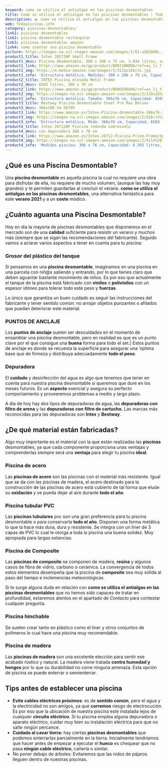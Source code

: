 ```yaml
---
keyword: como se utiliza el antialgas en las piscinas desmontables
title: Como se utiliza el antialgas en las piscinas desmontables | Todopiscinas.info
description: 🏊 como se utiliza el antialgas en las piscinas desmontables Ideales para este verano 2021. Aquí puedes comprar como se utiliza el antialgas en las piscinas desmontables y comparar con otras similares. No dejes escapar como se utiliza el antialgas en las piscinas desmontables a un precio realmente tentador.
web: Todopiscinas.info
category: piscinas-desmontables/
link1: piscinas desmontables
link2: piscina desmontable rectangular
link3: piscinas desmontables amazon
link4: como ssentar una piscina desmontable
picture: https://images-na.ssl-images-amazon.com/images/I/61-uUQ3GR8L.jpg
product1_title: Intex 28272NP Small Frame
product1_desc: Piscina desmontable, 300 x 200 x 75 cm, 3.834 litros, azul
product1_link: https://www.amazon.es/gp/product/B001IWNDDA/ref=as_li_tl?ie=UTF8&camp=3638&creative=24630&creativeASIN=B001IWNDDA&linkCode=as2&tag=todopiscinas0e-21&linkId=25b9d647487c889cb6ef56ed63f50ca1
product1_img: https://m.media-amazon.com/images/I/31ZqsiEkctL.jpg
product1_info: 'Estructura metálica, Medidas: 300 x 200 x 75 cm, Capacidad: 3.834 litros, Para 6 personas (+ 6 años), Fácil montaje, Forma rectangular'
product2_title: INTEX Piscina elevada Metal Frame
product2_desc: 6503 litros, 366 x 76 cm
product2_link: https://www.amazon.es/gp/product/B0065HDQ4O/ref=as_li_tl?ie=UTF8&camp=3638&creative=24630&creativeASIN=B0065HDQ4O&linkCode=as2&tag=todopiscinas0e-21&linkId=ed2430e3ba564d3527ee103df33ed7b3
product2_img: https://images-na.ssl-images-amazon.com/images/I/31Ou2GV2SAL.jpg
product2_info: 'Estructura metálica, Tamaño: 366x76 cm, Capacidad: 6503 litros, Forma circular, De 4 a 7 personas (+6 años)'
product3_title: Bestway Piscina Desmontable Steel Pro Max Deluxe
product3_desc: 366x100 Cm 56709
product3_link: https://www.amazon.es/Intex-Piscina-desmontable-366x76-28210NP/dp/B0065HDQ4O?__mk_es_ES=%C3%85M%C3%85%C5%BD%C3%95%C3%91&crid=25UQGV9HG2INI&dchild=1&keywords=piscinas+desmontables&qid=1615854176&sprefix=piscinas+dem%2Caps%2C201&sr=8-5&linkCode=ll1&tag=todopiscinas0e-21&linkId=34f200977c6cbaab1f3f4d9ac0e64755&language=es_ES&ref_=as_li_ss_tl
product3_img: https://images-na.ssl-images-amazon.com/images/I/616riV%2BiY3L.jpg
product3_info: 'Estructura metálica, Mide: 366x76 cm, Capacidad: 6503 litros, De 4 a 7 personas mayores de 6 años, Forma circular, Tecnología Super-Tough'
product4_title: Intex 26712NP Piscina redonda sobresuelo
product4_desc: con depuradora 366 x 76 cm
product4_link: https://www.amazon.es/Intex-26712-Piscina-Prism-Frame/dp/B07FB823GL?__mk_es_ES=%C3%85M%C3%85%C5%BD%C3%95%C3%91&dchild=1&keywords=piscinas+desmontables+con+depuradora&qid=1615936418&sr=8-5&linkCode=ll1&tag=todopiscinas0e-21&linkId=d98699de7830cd471766fa1daa36de34&language=es_ES&ref_=as_li_ss_tl
product4_img: https://images-na.ssl-images-amazon.com/images/I/41lX%2B-YpibL.jpg
product4_info: 'Medidas piscina: 366 x 76 cm, Capacidad: 6.503 litros, Incluye depuradora de cartucha A, Lona resistente triple capa'
---
```


## ¿Qué es una Piscina Desmontable?

Una **piscina desmontable** es aquella piscina la cual no requiere una obra para disfrutar de ella, no requiere de mucho volumen, (aunque las hay muy grandes) y te permiten guardarlas al concluir el verano.  **como se utiliza el antialgas en las piscinas desmontables**, una alternativa fantástica para este **verano 2021** y a un **coste** módico.


## ¿Cuánto aguanta una Piscina Desmontable?

Hoy en dia la mayoría de piscinas desmontables que disponemos en el mercado son de una **calidad** suficiente para resistir un verano y muchos más (siempre que se sigan las recomendaciones del fabricante). Seguido vamos a aclarar varios aspectos a tener en cuenta para tu piscina:


### Grosor del plástico del tanque

Si pensamos en una **piscina desmontable**, imaginamos en una piscina en una parcela con niñ@s saliendo y entrando, por lo que tienes claro que deben aguantar bastante movimiento de niños. Es por eso que actualmente el tanque de la piscina está fabricado con **vinilos** o **polivinilos** con un espesor idóneo para tolerar todo este peso y **fuerzas**.

Lo único que garantiza un	 buen cuidado es seguir las instrucciones del fabricante y tener sentido común: no arrojar objetos punzantes o afilados que puedan deteriorar este material.


### PUNTOS DE ANCLAJE

Los **puntos de anclaje** suelen ser descuidados en el momento de ensamblar una piscina desmontable, pero en realidad es que es un punto clave por el que consigue una **buena** forma para todo el set.| Estos puntos de anclaje es donde se recuesta la superficie para asegurar una ’optima base que de firmeza y distribuya adecuadamente **todo el peso**.


### Depuradora

El **cuidado** y desinfección del agua es algo que tenemos que tener en cuenta para nuestra piscina desmontable si queremos que dure en los meses futuros. Es un **aspecto** esencial y asegura su perfecto comportamiento y proveeremos problemas a medio y largo plazo.

A día de hoy hay dos tipos de depuradoras de agua, las **depuradoras con filtro de arena** y  las **depuradoras** **con filtro de cartucho.** Las marcas más reconocidas para las depuradoras son **Intex** y **Bestway**.

<brand-panel :title=product1_title :desc=product1_desc :img=product1_img :link=product1_link></brand-panel>

<stats-list :link1=link1 :link2=link2 :link3=link3 :link4=link4 :category=category></stats-list>

<external-banner></external-banner>



## ¿De qué material están fabricadas?

Algo muy importante es el material con la que están realizadas las **piscinas** desmontables, ya que cada componente proporciona unas ventajas y comprenderlas siempre será una **ventaja** para elegir tu piscina **ideal**.


### Piscina de acero

Las **piscinas de acero** son las piscinas con el material más resistente. Igual que se da con las piscinas de madera, el acero destinado para la construcción de las piscinas de acero está cubierto de tal forma que elude su **oxidación** y se pueda dejar al aire durante **todo el año**.


### Piscina tubular PVC

Las **piscinas tubulares** pvc son una gran preferencia para tu piscina desmontable o para conservarla **todo el año**. Disponen una forma metálica lo que la hace más dura, dura y resistente. Se integra con un liner de 3 capas de PVC lo cual le otorga a toda la piscina una buena solidez. Muy apropiada para largas estancias.


### Piscina de Composite

Las **piscinas de composite** se componen de madera, **resina** y algunos casos de fibra de vidrio, carbono o cerámica. La convergencia de todos estos elementos desempeña que la piscina de **composite** sea muy sólida al paso del tiempo e inclemencias meteorológicas.

Si te surge alguna duda en relación con **como se utiliza el antialgas en las piscinas desmontables** que no hemos sido capaces de tratar en profundidad, estaremos atentos en el apartado de _Contacto_ para contestar cualquier pregunta.


### Piscina hinchable

 Se suelen crear tanto en plástico como el liner y otros conjuntos de polímeros lo cual hace una piscina muy recomendable.


### Piscina de madera

Las **piscinas de madera** son una excelente elección para sentir ese acabado rústico y natural. La madera viene tratada **contra humedad y hongos** por lo que su durabilidad no corre ninguna amenaza. Esta opción de piscina se puede enterrar o semienterrar.


## Tips antes de establecer una piscina



*   **Evite cables eléctricos próximos**: es de **sentido común**, pero el agua y la electricidad no son amigos, ya que **corremos** riesgo de electrocución. Es por eso que la ubicación de nuestra piscina esté instalada lejos de cualquier **circuito eléctrico**. Si tu piscina emplea alguna depuradora o aparato eléctrico, cuidar muy bien su instalación eléctrica para que no salte ningún percance.
*   **Cuidado al cavar tierra:** hay ciertas **piscinas desmontables** que podemos enterrarlas parcialmente en la tierra. Inicialmente tendríamos que hacer antes de empezar a ejecutar el **hueco** es chequear que no pasa **ningún cable eléctrico**, cañería o similar.
*   No poner debajo de árboles: Evitaremos que las nidos de pájaros lleguen dentro de nuestras piscinas.